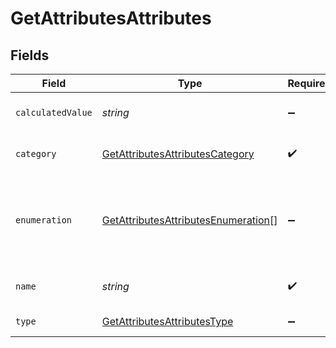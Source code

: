 # GetAttributesAttributes


## Fields

| Field                                                                                             | Type                                                                                              | Required                                                                                          | Description                                                                                       | Example                                                                                           |
| ------------------------------------------------------------------------------------------------- | ------------------------------------------------------------------------------------------------- | ------------------------------------------------------------------------------------------------- | ------------------------------------------------------------------------------------------------- | ------------------------------------------------------------------------------------------------- |
| `calculatedValue`                                                                                 | *string*                                                                                          | :heavy_minus_sign:                                                                                | Calculated value formula                                                                          | COUNT[ORDER_ID,ORDER_DATE,==,NOW(-1)]                                                             |
| `category`                                                                                        | [GetAttributesAttributesCategory](../../models/shared/getattributesattributescategory.md)         | :heavy_check_mark:                                                                                | Category of the attribute                                                                         | category                                                                                          |
| `enumeration`                                                                                     | [GetAttributesAttributesEnumeration](../../models/shared/getattributesattributesenumeration.md)[] | :heavy_minus_sign:                                                                                | Parameter only available for "category" type attributes.                                          |                                                                                                   |
| `name`                                                                                            | *string*                                                                                          | :heavy_check_mark:                                                                                | Name of the attribute                                                                             | LASTNAME                                                                                          |
| `type`                                                                                            | [GetAttributesAttributesType](../../models/shared/getattributesattributestype.md)                 | :heavy_minus_sign:                                                                                | Type of the attribute                                                                             | text                                                                                              |